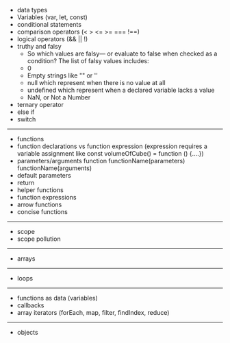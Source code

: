 - data types
- Variables (var, let, const)
- conditional statements
- comparison operators (< > <= >= === !==)
- logical operators (&& || !)
- truthy and falsy
  -   So which values are falsy— or evaluate to false when checked as a condition? The list of falsy values includes:
    -   0
    -   Empty strings like "" or ''
    -   null which represent when there is no value at all
    -   undefined which represent when a declared variable lacks a value
    -   NaN, or Not a Number
- ternary operator
- else if
- switch
-----
- functions
- function declarations vs function expression (expression requires a variable assignment like const volumeOfCube() = function () {....})
- parameters/arguments function functionName(parameters)     functionName(arguments)
- default parameters
- return
- helper functions
- function expressions
- arrow functions
- concise functions
------
- scope
- scope pollution
-----
- arrays
----
- loops
---
- functions as data (variables)
- callbacks
- array iterators (forEach, map, filter, findIndex, reduce)
----
- objects
